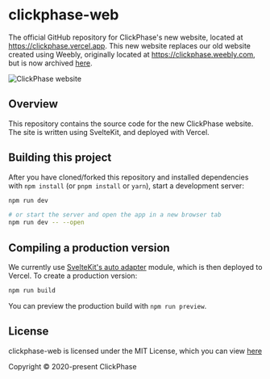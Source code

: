# clickphase-web
The official GitHub repository for ClickPhase's new website, located at https://clickphase.vercel.app. This new website replaces our old website created using Weebly, originally located at https://clickphase.weebly.com, but is now archived [here](https://clickphase-old.vercel.app).

![ClickPhase website](https://i.imgur.com/9eytHs9.png)

## Overview
This repository contains the source code for the new ClickPhase website. The site is written using SvelteKit, and deployed with Vercel.

## Building this project

After you have cloned/forked this repository and installed dependencies with `npm install` (or `pnpm install` or `yarn`), start a development server:

```bash
npm run dev

# or start the server and open the app in a new browser tab
npm run dev -- --open
```
## Compiling a production version
We currently use [SvelteKit's auto adapter](https://www.npmjs.com/package/@sveltejs/adapter-auto) module, which is then deployed to Vercel. 
To create a production version:

```bash
npm run build
```

You can preview the production build with `npm run preview`.

## License
clickphase-web is licensed under the MIT License, which you can view [here](https://github.com/Apollo199999999/clickphase-web/blob/main/LICENSE)

Copyright &copy; 2020-present ClickPhase
